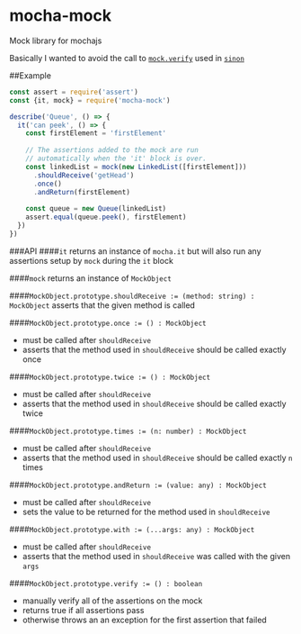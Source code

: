 # mocha-mock
Mock library for mochajs

Basically I wanted to avoid the call to [`mock.verify`](http://sinonjs.org/releases/v1.17.7/mocks/) used in [`sinon`](http://sinonjs.org/)

##Example

```javascript
const assert = require('assert')
const {it, mock} = require('mocha-mock')

describe('Queue', () => {
  it('can peek', () => {
    const firstElement = 'firstElement'
    
    // The assertions added to the mock are run
    // automatically when the 'it' block is over.
    const linkedList = mock(new LinkedList([firstElement]))
      .shouldReceive('getHead')
      .once()
      .andReturn(firstElement)
      
    const queue = new Queue(linkedList)
    assert.equal(queue.peek(), firstElement)
  })
})
```

###API
####`it`
returns an instance of `mocha.it` but will also run any assertions setup by `mock` during the `it` block

####`mock`
returns an instance of `MockObject`

####`MockObject.prototype.shouldReceive := (method: string) : MockObject`
asserts that the given method is called

####`MockObject.prototype.once := () : MockObject`
- must be called after `shouldReceive`
- asserts that the method used in `shouldReceive` should be called exactly once


####`MockObject.prototype.twice := () : MockObject`
- must be called after `shouldReceive`
- asserts that the method used in `shouldReceive` should be called exactly twice

####`MockObject.prototype.times := (n: number) : MockObject`
- must be called after `shouldReceive`
- asserts that the method used in `shouldReceive` should be called exactly `n` times

####`MockObject.prototype.andReturn := (value: any) : MockObject`
- must be called after `shouldReceive`
- sets the value to be returned for the method used in `shouldReceive`

####`MockObject.prototype.with := (...args: any) : MockObject`
- must be called after `shouldReceive`
- asserts that the method used in `shouldReceive` was called with the given `args`

####`MockObject.prototype.verify := () : boolean`
- manually verify all of the assertions on the mock
- returns true if all assertions pass
- otherwise throws an an exception for the first assertion that failed
